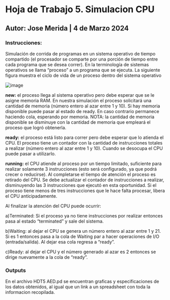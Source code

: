 # Hoja de Trabajo 5. Simulacion CPU
## Autor: Jose Merida | 4 de Marzo 2024
### Instrucciones:
Simulación de corrida de programas en un sistema operativo de tiempo compartido (el procesador se comparte por una
porción de tiempo entre cada programa que se desea correr). En la terminología de sistemas operativos se llama “proceso” a
un programa que se ejecuta. La siguiente figura muestra el ciclo de vida de un proceso dentro del sistema operativo

![image](https://github.com/user-attachments/assets/33f611a9-d5cb-44db-8450-1700dda0e719)

**new:** el proceso llega al sistema operativo pero debe esperar que se le asigne memoria RAM. En nuestra simulación el
proceso solicitará una cantidad de memoria (número entero al azar entre 1 y 10). Si hay memoria disponible puede pasar al
estado de ready. En caso contrario permanece haciendo cola, esperando por memoria. NOTA: la cantidad de memoria
disponible se disminuye con la cantidad de memoria que empleará el proceso que logró obtenerla.

**ready:** el proceso está listo para correr pero debe esperar que lo atienda el CPU. El proceso tiene un contador con la cantidad
de instrucciones totales a realizar (número entero al azar entre 1 y 10). Cuando se desocupa el CPU puede pasar a utilizarlo.

**running:** el CPU atiende al proceso por un tiempo limitado, suficiente para realizar solamente 3 instrucciones (esto será
configurado, ya que podrá crecer o reducirse). Al completarse el tiempo de atención el proceso es retirado del CPU. Se debe
actualizar el contador de instrucciones a realizar, disminuyendo las 3 instrucciones que ejecutó en esta oportunidad. Si el
proceso tiene menos de tres instrucciones que le hace falta procesar, libera el CPU anticipadamente.

Al finalizar la atención del CPU puede ocurrir:

a)Terminated: Si el proceso ya no tiene instrucciones por realizar entonces pasa al estado “terminated” y sale del sistema.

b)Waiting: al dejar el CPU se genera un número entero al azar entre 1 y 21. Si es 1 entonces pasa a la cola de Waiting par a
hacer operaciones de I/O (entrada/salida). Al dejar esa cola regresa a “ready”.

c)Ready: al dejar el CPU y el número generado al azar es 2 entonces se dirige nuevamente a la cola de “ready”.

### Outputs
En el archivo HDT5 AED.pd se encuentran graficas y especificaciones de los datos obtenidos, al igual que un link a un spreadsheet con toda la informacion recopilada.

